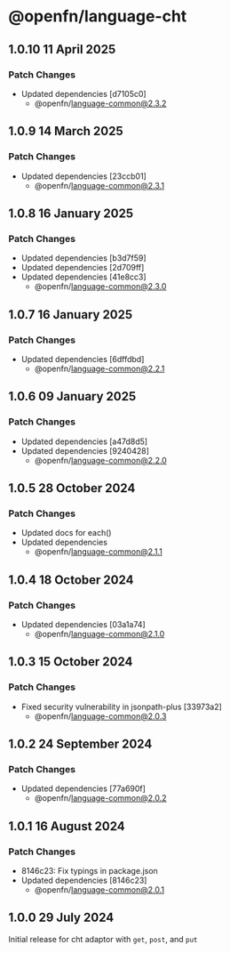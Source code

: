 # @openfn/language-cht

## 1.0.10 11 April 2025

### Patch Changes

* Updated dependencies \[d7105c0]
  * @openfn/language-common@2.3.2

## 1.0.9 14 March 2025

### Patch Changes

* Updated dependencies \[23ccb01]
  * @openfn/language-common@2.3.1

## 1.0.8 16 January 2025

### Patch Changes

* Updated dependencies \[b3d7f59]
* Updated dependencies \[2d709ff]
* Updated dependencies \[41e8cc3]
  * @openfn/language-common@2.3.0

## 1.0.7 16 January 2025

### Patch Changes

* Updated dependencies \[6dffdbd]
  * @openfn/language-common@2.2.1

## 1.0.6 09 January 2025

### Patch Changes

* Updated dependencies \[a47d8d5]
* Updated dependencies \[9240428]
  * @openfn/language-common@2.2.0

## 1.0.5 28 October 2024

### Patch Changes

* Updated docs for each()
* Updated dependencies
  * @openfn/language-common@2.1.1

## 1.0.4 18 October 2024

### Patch Changes

* Updated dependencies \[03a1a74]
  * @openfn/language-common@2.1.0

## 1.0.3 15 October 2024

### Patch Changes

* Fixed security vulnerability in jsonpath-plus \[33973a2]
  * @openfn/language-common@2.0.3

## 1.0.2 24 September 2024

### Patch Changes

* Updated dependencies \[77a690f]
  * @openfn/language-common@2.0.2

## 1.0.1 16 August 2024

### Patch Changes

* 8146c23: Fix typings in package.json
* Updated dependencies \[8146c23]
  * @openfn/language-common@2.0.1

## 1.0.0 29 July 2024

Initial release for cht adaptor with `get`, `post`, and `put`
